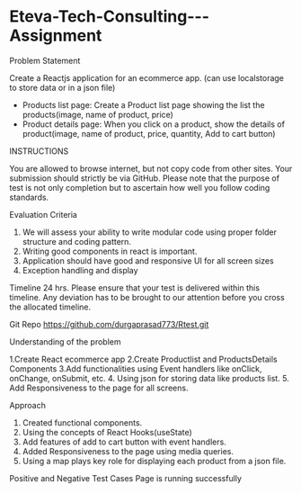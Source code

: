 # Eteva-Tech-Consulting---Assignment

Problem Statement

Create a Reactjs application for an ecommerce app. (can use localstorage to store data or in a json file)
- Products list page: Create a Product list page showing the list the products(image, name of product, price)
- Product details page: When you click on a product, show the details of product(image, name of product, price, quantity, Add to cart button)


INSTRUCTIONS 

You are allowed to browse internet, but not copy code from other sites. Your submission should strictly be via GitHub. Please note that the purpose of test is not only completion but to ascertain how well you follow coding standards.



Evaluation Criteria

1. We will assess your ability to write modular code using proper folder structure and coding pattern. 
2. Writing good components in react is important. 
3. Application should have good and responsive UI for all screen sizes 
4. Exception handling and display


Timeline
24 hrs.
Please ensure that your test is delivered within this timeline. Any deviation has to be brought to our attention before you cross the allocated timeline.



Git Repo
https://github.com/durgaprasad773/Rtest.git





Understanding of the problem

1.Create React ecommerce app
2.Create Productlist and ProductsDetails Components
3.Add functionalities using Event handlers like onClick, onChange, onSubmit, etc.
4. Using json for storing data like products list.
5. Add Responsiveness to the page for all screens.


Approach

1. Created functional components.
2. Using the concepts of React Hooks(useState)
3. Add features of add to cart button with event handlers.
4. Added Responsiveness to the page using media queries.
5. Using a map plays key role for displaying each product from a json file.


Positive and Negative Test Cases
Page is running successfully

